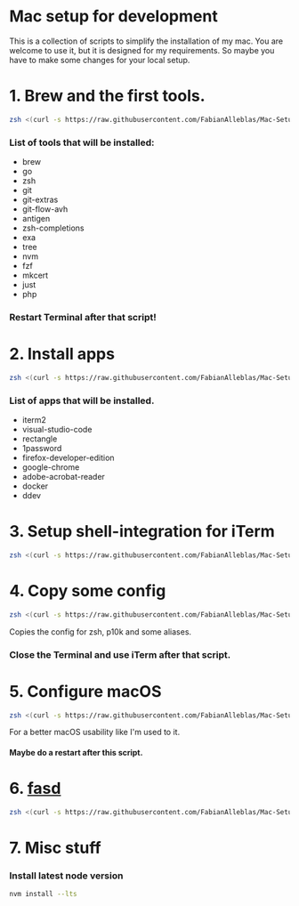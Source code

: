 # Mac setup for development

This is a collection of scripts to simplify the installation of my mac.
You are welcome to use it, but it is designed for my requirements. So maybe you have to make some changes for your local setup.

# 1. Brew and the first tools.

```sh
zsh <(curl -s https://raw.githubusercontent.com/FabianAlleblas/Mac-Setup/main/install-brew)
```

### List of tools that will be installed:

- brew
- go
- zsh
- git
- git-extras
- git-flow-avh
- antigen
- zsh-completions
- exa
- tree
- nvm
- fzf
- mkcert
- just
- php

### Restart Terminal after that script!

# 2. Install apps

```sh
zsh <(curl -s https://raw.githubusercontent.com/FabianAlleblas/Mac-Setup/main/install-apps)
```

### List of apps that will be installed.

- iterm2
- visual-studio-code
- rectangle
- 1password
- firefox-developer-edition
- google-chrome
- adobe-acrobat-reader
- docker
- ddev

# 3. Setup shell-integration for iTerm

```sh
zsh <(curl -s https://raw.githubusercontent.com/FabianAlleblas/Mac-Setup/main/setup-iterm)
```

# 4. Copy some config

```sh
zsh <(curl -s https://raw.githubusercontent.com/FabianAlleblas/Mac-Setup/main/copy-configs)
```

Copies the config for zsh, p10k and some aliases.

### Close the Terminal and use iTerm after that script.

# 5. Configure macOS

```sh
zsh <(curl -s https://raw.githubusercontent.com/FabianAlleblas/Mac-Setup/main/setup-macos)
```

For a better macOS usability like I'm used to it.
#### Maybe do a restart after this script.

# 6. [fasd](https://github.com/clvv/fasd)
```sh
zsh <(curl -s https://raw.githubusercontent.com/FabianAlleblas/Mac-Setup/main/get-fasd)
```

# 7. Misc stuff

### Install latest node version
```sh
nvm install --lts
```
